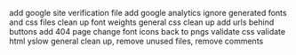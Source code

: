 add google site verification file
add google analytics
ignore generated fonts and css files
clean up font weights
general css clean up
add urls behind buttons
add 404 page
change font icons back to pngs
validate css
validate html
yslow
general clean up, remove unused files, remove comments